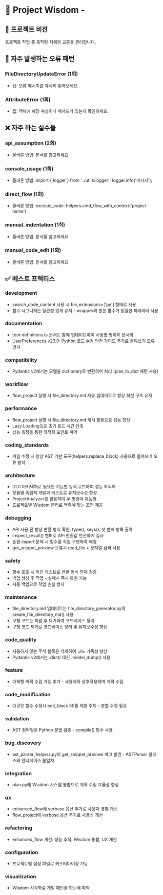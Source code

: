 # 🧠 Project Wisdom - 

## 📌 프로젝트 비전
프로젝트 작업 중 축적된 지혜와 교훈을 관리합니다.

## 🐛 자주 발생하는 오류 패턴

### FileDirectoryUpdateError (1회)
- 팁: 오류 메시지를 자세히 읽어보세요.

### AttributeError (1회)
- 팁: 객체에 해당 속성이나 메서드가 있는지 확인하세요.

## ❌ 자주 하는 실수들

### api_assumption (2회)
- 올바른 방법: 문서를 참고하세요

### console_usage (1회)
- 올바른 방법: import { logger } from '../utils/logger'; logger.info('메시지');

### direct_flow (1회)
- 올바른 방법: execute_code: helpers.cmd_flow_with_context('project-name')

### manual_indentation (1회)
- 올바른 방법: 문서를 참고하세요

### manual_code_edit (1회)
- 올바른 방법: 문서를 참고하세요

## ✅ 베스트 프랙티스

### development
- search_code_content 사용 시 file_extensions=['py'] 형태로 사용
- 함수 시그니처는 일관성 있게 유지 - wrapper와 원본 함수가 동일한 파라미터 사용

### documentation
- tool-definitions.ts 문서도 함께 업데이트하여 사용법 명확히 문서화
- UserPreferences v23.0: Python 코드 수정 안전 가이드 추가로 들여쓰기 오류 방지

### compatibility
- Pydantic v2에서는 모델을 dictionary로 변환하여 처리 (plan_to_dict 패턴 사용)

### workflow
- flow_project 실행 시 file_directory.md 자동 업데이트로 항상 최신 구조 유지

### performance
- flow_project 실행 시 file_directory.md 캐시 활용으로 성능 향상
- Lazy Loading으로 초기 로드 시간 단축
- 성능 측정을 통한 최적화 포인트 파악

### coding_standards
- 파일 수정 시 항상 AST 기반 도구(helpers.replace_block) 사용으로 들여쓰기 오류 방지

### architecture
- DLC 아키텍처로 필요한 기능만 동적 로드하여 성능 최적화
- 모듈별 독립적 개발과 테스트로 유지보수성 향상
- ProjectAnalyzer를 활용하여 AI 명령어 지능화
- 프로젝트별 Wisdom 분리로 맥락에 맞는 조언 제공

### debugging
- API 사용 전 항상 반환 형식 확인: type(), keys(), 첫 번째 항목 출력
- inspect_result() 헬퍼로 API 반환값 안전하게 검사
- 순환 import 문제 시 함수를 직접 구현하여 해결
- get_snippet_preview 오류시 read_file + 문자열 검색 사용

### safety
- 함수 호출 시 작은 테스트로 반환 형식 먼저 검증
- 백업 생성 후 작업 - 실패시 즉시 복원 가능
- 자동 백업으로 작업 손실 방지

### maintenance
- file_directory.md 업데이트는 file_directory_generator.py의 create_file_directory_md() 사용
- 구형 코드는 백업 후 제거하여 코드베이스 정리
- 구형 코드 제거로 코드베이스 정리 및 유지보수성 향상

### code_quality
- 사용하지 않는 주석 블록은 삭제하여 코드 가독성 향상
- Pydantic v2에서는 .dict() 대신 .model_dump() 사용

### feature
- 대화형 계획 수립 기능 추가 - 사용자와 상호작용하며 계획 수립

### code_modification
- 대규모 함수 수정시 edit_block 50줄 제한 주의 - 분할 수정 필요

### validation
- AST 컴파일로 Python 문법 검증 - compile() 함수 사용

### bug_discovery
- ast_parser_helpers.py의 get_snippet_preview 버그 발견 - ASTParser 클래스와 인터페이스 불일치

### integration
- plan.py에 Wisdom 시스템 통합으로 계획 수립 효율성 향상

### ux
- enhanced_flow에 verbose 옵션 추가로 사용자 경험 개선
- flow_project에 verbose 옵션 추가로 사용성 개선

### refactoring
- enhanced_flow 개선: 성능 추적, Wisdom 통합, UX 개선

### configuration
- 프로젝트별 설정 파일로 커스터마이징 가능

### visualization
- Wisdom 시각화로 개발 패턴을 한눈에 파악
